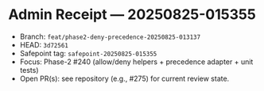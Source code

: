 # Admin Receipt — 20250825-015355

- Branch: `feat/phase2-deny-precedence-20250825-013137`
- HEAD: `3d72561`
- Safepoint tag: `safepoint-20250825-015355`
- Focus: Phase-2 #240 (allow/deny helpers + precedence adapter + unit tests)
- Open PR(s): see repository (e.g., #275) for current review state.
